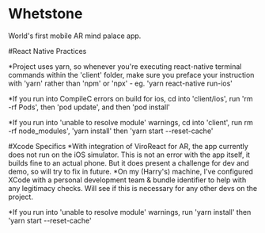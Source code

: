# Whetstone
World's first mobile AR mind palace app.

#React Native Practices

*Project uses yarn, so whenever you're executing react-native terminal commands within the 'client' folder, make sure you preface your instruction with 'yarn' rather than 'npm' or 'npx' - eg. 'yarn react-native run-ios'

*If you run into CompileC errors on build for ios, cd into 'client/ios', run 'rm -rf Pods', then 'pod update', and then 'pod install'

*If you run into 'unable to resolve module' warnings, cd into 'client', run rm -rf node_modules', 'yarn install' then 'yarn start --reset-cache'

#Xcode Specifics
*With integration of ViroReact for AR, the app currently does not run on the iOS simulator. This is not an error with the app itself, it builds fine to an actual phone. But it does present a challenge for dev and demo, so will try to fix in future.
*On my (Harry's) machine, I've configured XCode with a personal development team & bundle identifier to help with any legitimacy checks. Will see if this is necessary for any other devs on the project.

*If you run into 'unable to resolve module' warnings, run 'yarn install' then 'yarn start --reset-cache'
